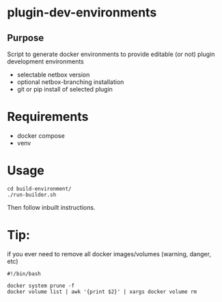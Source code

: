 # plugin-dev-environments

## Purpose

 Script to generate docker environments to provide editable (or not) plugin development environments 

 * selectable netbox version
 * optional netbox-branching installation 
 * git or pip install of selected plugin

# Requirements

- docker compose
- venv
 
# Usage

```
cd build-environment/
./run-builder.sh
```

 Then follow inbuilt instructions.

# Tip:

if you ever need to remove all docker images/volumes (warning, danger, etc) 

```
#!/bin/bash

docker system prune -f
docker volume list | awk '{print $2}' | xargs docker volume rm 
```
